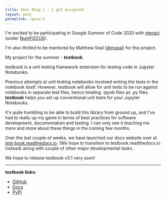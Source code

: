 ```yaml
---
title: GSoC Blog 1 - I got accepted!
layout: post
permalink: /gsoc/1
---
```

I'm excited to be participating in Google Summer of Code 2020 with [nteract](https://nteract.io) (under [NumFOCUS](https://numfocus.org)).

I'm also thrilled to be mentored by Matthew Seal ([@mseal](https://twitter.com/codeseal)) for this project.

My project for the summer - **testbook**.

testbook is a unit testing framework extension for testing code in Jupyter Notebooks.

Previous attempts at unit testing notebooks involved writing the tests in the notebook itself. However, testbook will allow for unit tests to be run against notebooks in separate test files, hence treating .ipynb files as .py files. **testbook** helps you set up conventional unit tests for your Jupyter Notebooks.

It's quite humbling to be able to build this library from ground up, and I've had to really up my game in terms of best practices for software development, documentation and testing. I can only see it teaching me more and more about these things in the coming few months.

Over the last couple of weeks, we have launched our docs website over at [test-book.readthedocs.io](https://test-book.readthedocs.io). (We hope to transition to testbook.readthedocs.io instead) along with couple of other major developmental tasks.

We hope to release testbook v0.1 very soon!

---
**testbook links:**

- [GitHub](https://github.com/nteract/testbook/)
- [Docs](http://test-book.readthedocs.io/)
- [PyPI](https://pypi.org/project/nteract-testbook/)
